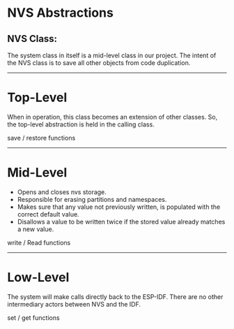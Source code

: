 # NVS Abstractions

## NVS Class:
The system class in itself is a mid-level class in our project.  The intent of the NVS class is to save all other objects from code duplication.  

---
# Top-Level
When in operation, this class becomes an extension of other classes.  So, the top-level abstraction is held in the calling class.

save / restore functions

---
# Mid-Level
* Opens and closes nvs storage.
* Responsible for erasing partitions and namespaces.
* Makes sure that any value not previously written, is populated with the correct default value.
* Disallows a value to be written twice if the stored value already matches a new value.

write / Read functions

---
# Low-Level
The system will make calls directly back to the ESP-IDF.  There are no other intermediary actors between NVS and the IDF.

set / get functions